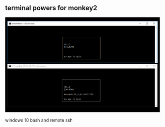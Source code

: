 terminal powers for monkey2
----

![curses](curses.png?raw=true "monkey2 curses sessions")

 windows 10 bash and remote ssh
